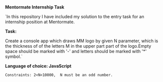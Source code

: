 **Mentormate Internship Task**

`In this repository I have included my solution to the entry task for an internship position at Mentormate.

**Task:**

Create a console app which draws MM logo by given N parameter, which is the thickness of
of the letters M in the upper part part of the logo.Empty space should be marked with '-' and letters should be marked with '*' symbol.`

**Language of choice: JavaScript**

`Constraints: 2<N<10000, 
N must be an odd number.`
